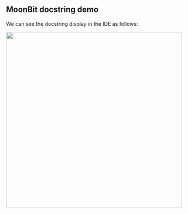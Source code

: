 ## MoonBit docstring demo

We can see the docstring display in the IDE as follows:

<img width="480" src="imgs/docs.png">